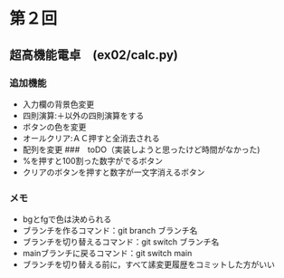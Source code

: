 # 第２回
## 超高機能電卓　(ex02/calc.py)
### 追加機能
- 入力欄の背景色変更
- 四則演算:＋以外の四則演算をする
- ボタンの色を変更
- オールクリア:ＡＣ押すと全消去される
- 配列を変更
###　toDO（実装しようと思ったけど時間がなかった)
- %を押すと100割った数字がでるボタン
- クリアのボタンを押すと数字が一文字消えるボタン

### メモ
- bgとfgで色は決められる
- ブランチを作るコマンド：git branch ブランチ名
- ブランチを切り替えるコマンド：git switch ブランチ名
- mainブランチに戻るコマンド：git switch main
- ブランチを切り替える前に，すべて䛾変更履歴をコミットした方がいい